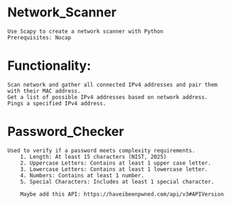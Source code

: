 # Network_Scanner
    Use Scapy to create a network scanner with Python
    Prerequisites: Nocap 

# Functionality:
    Scan network and gather all connected IPv4 addresses and pair them with their MAC address.
    Get a list of possible IPv4 addresses based on network address.
    Pings a specified IPv4 address.

# Password_Checker 
    Used to verify if a password meets complexity requirements.
        1. Length: At least 15 characters (NIST, 2025)
        2. Uppercase Letters: Contains at least 1 upper case letter.
        3. Lowercase Letters: Contains at least 1 lowercase letter. 
        4. Numbers: Contains at least 1 number.
        5. Special Characters: Includes at least 1 special character. 

        Maybe add this API: https://haveibeenpwned.com/api/v3#APIVersion
